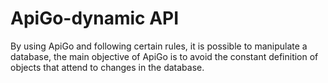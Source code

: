 # ApiGo-dynamic API
By using ApiGo and following certain rules, it is possible to manipulate a database, the main objective of ApiGo is to avoid the constant definition of objects that attend to changes in the database.
